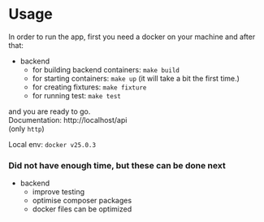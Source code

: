 # Usage

In order to run the app, first you need a docker on your machine and after that:
- backend
  - for building backend containers: `make build`
  - for starting containers: `make up` (it will take a bit the first time.)
  - for creating fixtures: `make fixture`
  - for running test: `make test`

and you are ready to go.\
Documentation: http://localhost/api \
(only `http`)

Local env: `docker v25.0.3`

### Did not have enough time, but these can be done next
- backend
  - improve testing
  - optimise composer packages 
  - docker files can be optimized
